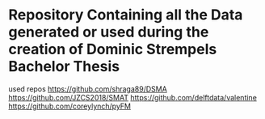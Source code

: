 # Repository Containing all the Data generated or used during the creation of Dominic Strempels Bachelor Thesis
used repos
https://github.com/shraga89/DSMA
https://github.com/JZCS2018/SMAT
https://github.com/delftdata/valentine
https://github.com/coreylynch/pyFM
